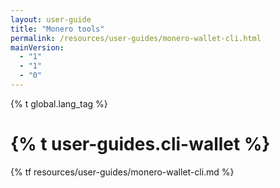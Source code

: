 ```yaml
---
layout: user-guide
title: "Monero tools"
permalink: /resources/user-guides/monero-wallet-cli.html
mainVersion:
  - "1"
  - "1"
  - "0"
---
```

{% t global.lang_tag %}
<h1>{% t user-guides.cli-wallet %}</h1>
{% tf resources/user-guides/monero-wallet-cli.md %}
